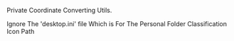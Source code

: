 Private Coordinate Converting Utils.

Ignore The 'desktop.ini' file Which is For The Personal Folder Classification Icon Path
